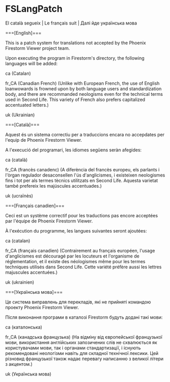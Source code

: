# FSLangPatch
El català segueix | Le français suit | Далі йде українська мова

===[English]===

This is a patch system for translations not accepted by the Phoenix Firestorm Viewer project team.

Upon executing the program in Firestorm's directory, the following languages will be added:

ca (Catalan)

fr_CA (Canadian French)
(Unlike with European French, the use of English loanwowards is frowned upon by both language users and standardization body, and there are recommanded neologisms even for the technical terms used in Second Life. This variety of French also prefers capitalized accentuated letters.)

uk (Ukrainian)


===[Català]===

Aquest és un sistema correctiu per a traduccions encara no accepdates per l'equip de Phoenix Firestorm Viewer.

A l'execució del programari, les idiomes següens seràn afegides:

ca (català)

fr_CA (francès canadenc)
(A diferència del francès europeu, els parlants i l'òrgan regulador desaconsellen l'ús d'anglicismes, i existeixen neologismes fins i tot per als termes tècnics utilitzats en Second Life. Aquesta varietat també prefereix les majúscules accentuades.)

uk (ucraïnès)


===[Français canadien]===

Ceci est un système correctif pour les traductions pas encore acceptées par l'équipe de Phoenix Firestorm Viewer.

À l'exécution du programme, les langues suivantes seront ajoutées:

ca (catalan)

fr_CA (français canadien)
(Contrairement au français européen, l'usage d'anglicismes est découragé par les locuteurs et l'organisme de réglementation, et il existe des néologismes même pour les termes techniques utilisés dans Second Life. Cette variété préfère aussi les lettres majuscules accentuées.)

uk (ukrainien)


===[Українська мова]===

Це система виправлень для перекладів, які не прийняті командою проекту Phoenix Firestorm Viewer.

Після виконання програми в каталозі Firestorm будуть додані такі мови:

ca (каталонська)

fr_CA (канадська французька)
(На відміну від європейської французької мови, використання англійських запозичених слів не схвалюється як користувачами мови, так і органами стандартизації, і існують рекомендовані неологізми навіть для складної технічної лексики. Цей різновид французької також надає перевагу написанню з великої літери з акцентом.)

uk (Українська мова)

